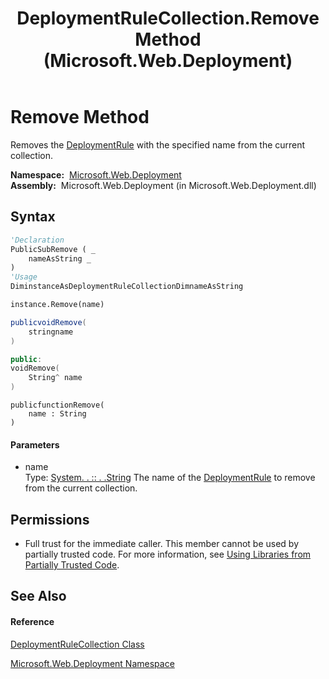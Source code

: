 ﻿---
title: DeploymentRuleCollection.Remove Method  (Microsoft.Web.Deployment)
TOCTitle: Remove Method
ms:assetid: M:Microsoft.Web.Deployment.DeploymentRuleCollection.Remove(System.String)
ms:mtpsurl: https://msdn.microsoft.com/en-us/library/microsoft.web.deployment.deploymentrulecollection.remove(v=VS.90)
ms:contentKeyID: 20208908
ms.date: 05/02/2012
mtps_version: v=VS.90
f1_keywords:
- Microsoft.Web.Deployment.DeploymentRuleCollection.Remove
dev_langs:
- CSharp
- JScript
- VB
- c++
api_location:
- Microsoft.Web.Deployment.dll
api_name:
- Microsoft.Web.Deployment.DeploymentRuleCollection.Remove
api_type:
- Managed
topic_type:
- apiref
- kbSyntax
product_family_name: VS
ROBOTS: INDEX,FOLLOW
---

# Remove Method

Removes the [DeploymentRule](deploymentrule-class-microsoft-web-deployment.md) with the specified name from the current collection.

**Namespace:**  [Microsoft.Web.Deployment](microsoft-web-deployment-namespace.md)  
**Assembly:**  Microsoft.Web.Deployment (in Microsoft.Web.Deployment.dll)

## Syntax

``` vb
'Declaration
PublicSubRemove ( _
    nameAsString _
)
'Usage
DiminstanceAsDeploymentRuleCollectionDimnameAsString

instance.Remove(name)
```

``` csharp
publicvoidRemove(
    stringname
)
```

``` c++
public:
voidRemove(
    String^ name
)
```

``` jscript
publicfunctionRemove(
    name : String
)
```

#### Parameters

  - name  
    Type: [System. . :: . .String](https://msdn.microsoft.com/en-us/library/s1wwdcbf\(v=vs.90\))  
    The name of the [DeploymentRule](deploymentrule-class-microsoft-web-deployment.md) to remove from the current collection.  

## Permissions

  - Full trust for the immediate caller. This member cannot be used by partially trusted code. For more information, see [Using Libraries from Partially Trusted Code](https://msdn.microsoft.com/en-us/library/8skskf63\(v=vs.90\)).

## See Also

#### Reference

[DeploymentRuleCollection Class](deploymentrulecollection-class-microsoft-web-deployment.md)

[Microsoft.Web.Deployment Namespace](microsoft-web-deployment-namespace.md)

